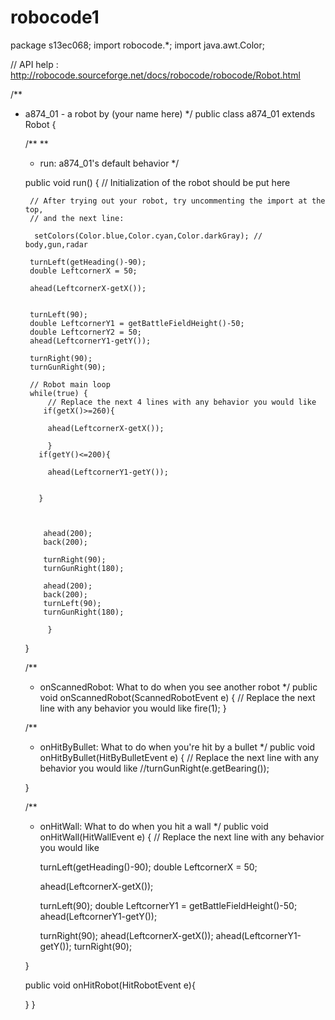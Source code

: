 # robocode1


package s13ec068;
import robocode.*;
import java.awt.Color;


// API help : http://robocode.sourceforge.net/docs/robocode/robocode/Robot.html

/**
 * a874_01 - a robot by (your name here)
 */
public class a874_01 extends Robot
{


	/**
	 **
	 * run: a874_01's default behavior
	 */
	

	
	public void run() {
		// Initialization of the robot should be put here

		// After trying out your robot, try uncommenting the import at the top,
		// and the next line:

		 setColors(Color.blue,Color.cyan,Color.darkGray); // body,gun,radar

        turnLeft(getHeading()-90);
		double LeftcornerX = 50;
		
		ahead(LeftcornerX-getX());
	
		
        turnLeft(90);
		double LeftcornerY1 = getBattleFieldHeight()-50;
		double LeftcornerY2 = 50;
		ahead(LeftcornerY1-getY());
		
		turnRight(90);
		turnGunRight(90);

		// Robot main loop
		while(true) {
			// Replace the next 4 lines with any behavior you would like
           if(getX()>=260){
		    
	    	ahead(LeftcornerX-getX());
           
            }
		  if(getY()<=200){
		   
       		ahead(LeftcornerY1-getY());
		    
		    
		  }	   



		   ahead(200);
		   back(200);
		   
		   turnRight(90);
		   turnGunRight(180);
		   
           ahead(200);
           back(200);
           turnLeft(90);
		   turnGunRight(180);
			
			}
	}

	/**
	 * onScannedRobot: What to do when you see another robot
	 */
	public void onScannedRobot(ScannedRobotEvent e) {
		// Replace the next line with any behavior you would like
		fire(1);
	}

	/**
	 * onHitByBullet: What to do when you're hit by a bullet
	 */
	public void onHitByBullet(HitByBulletEvent e) {
		// Replace the next line with any behavior you would like
		//turnGunRight(e.getBearing());
       
	}
	
	/**
	 * onHitWall: What to do when you hit a wall
	 */
	public void onHitWall(HitWallEvent e) {
		// Replace the next line with any behavior you would like
		
        turnLeft(getHeading()-90);
		double LeftcornerX = 50;
		
		ahead(LeftcornerX-getX());
		
        turnLeft(90);
		double LeftcornerY1 = getBattleFieldHeight()-50;
		ahead(LeftcornerY1-getY());
		
		turnRight(90);
		ahead(LeftcornerX-getX());
		ahead(LeftcornerY1-getY());
		turnRight(90);
		
	}	
	
    public void onHitRobot(HitRobotEvent e){
		
	}
}
